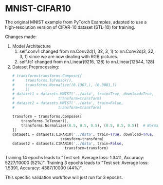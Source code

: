 # MNIST-CIFAR10

The original MNIST example from PyTorch Examples, adapted to use a high-resolution version of CIFAR-10 dataset (STL-10) for training.

Changes made:
1. Model Architecture
    1. self.conv1 changed from nn.Conv2d(1, 32, 3, 1) to nn.Conv2d(3, 32, 3, 1) since we are now dealing with RGB pictures.
    2. self.fc1 changed from nn.Linear(9216, 128) to nn.Linear(12544, 128)
2. Dataset Preprocessing:
    ```python
    # transform=transforms.Compose([
    #     transforms.ToTensor(),
    #     transforms.Normalize((0.1307,), (0.3081,))
    #     ])
    # dataset1 = datasets.MNIST('../data', train=True, download=True,
    #                    transform=transform)
    # dataset2 = datasets.MNIST('../data', train=False,
    #                    transform=transform)

    transform = transforms.Compose([
        transforms.ToTensor(),
        transforms.Normalize((0.5, 0.5, 0.5), (0.5, 0.5, 0.5))  # Normalize for CIFAR-10
    ])
    dataset1 = datasets.CIFAR10('../data', train=True, download=True,
                          transform=transform)
    dataset2 = datasets.CIFAR10('../data', train=False,
                            transform=transform)
    ```

Training 14 epochs leads to "Test set: Average loss: 1.3411, Accuracy: 5227/10000 (52%)".
Training 3 epochs leads to "Test set: Average loss: 1.5391, Accuracy: 4387/10000 (44%)".

This specific validation workflow will just run for 3 epochs.


